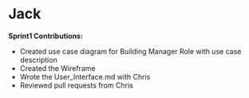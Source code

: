 # Jack

**Sprint1 Contributions:**
- Created use case diagram for Building Manager Role with use case description
- Created the Wireframe
- Wrote the User_Interface.md with Chris
- Reviewed pull requests from Chris

